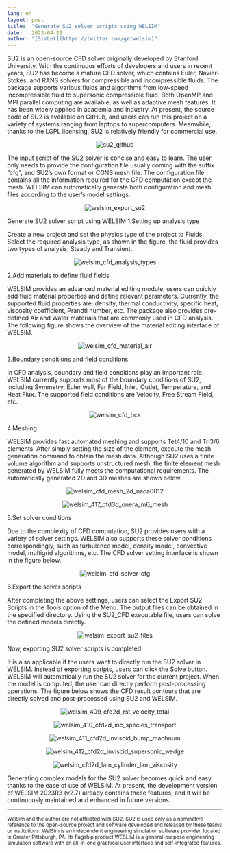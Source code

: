 ```yaml
---
lang: en
layout: post
title:  "Generate SU2 solver scripts using WELSIM"
date:   2023-04-21
author: "[SimLet](https://twitter.com/getwelsim)"
---
```



SU2 is an open-source CFD solver originally developed by Stanford University. With the continuous efforts of developers and users in recent years, SU2 has become a mature CFD solver, which contains Euler, Navier-Stokes, and RANS solvers for compressible and incompressible fluids. The package supports various fluids and algorithms from low-speed incompressible fluid to supersonic compressible fluid. Both OpenMP and MPI parallel computing are available, as well as adaptive mesh features. It has been widely applied in academia and industry. At present, the source code of SU2 is available on GitHub, and users can run this project on a variety of systems ranging from laptops to supercomputers. Meanwhile, thanks to the LGPL licensing, SU2 is relatively friendly for commercial use.
<p align="center">
  <img src="\assets\blog\20230421\su2_github.png" alt="su2_github" />
</p>


The input script of the SU2 solver is concise and easy to learn. The user only needs to provide the configuration file usually coming with the suffix “cfg”, and SU2’s own format or CGNS mesh file. The configuration file contains all the information required for the CFD computation except the mesh. WELSIM can automatically generate both configuration and mesh files according to the user’s model settings.
<p align="center">
  <img src="\assets\blog\20230421\welsim_export_su2.png" alt="welsim_export_su2" />
</p>


Generate SU2 solver script using WELSIM
1.Setting up analysis type

Create a new project and set the physics type of the project to Fluids. Select the required analysis type, as shown in the figure, the fluid provides two types of analysis: Steady and Transient.
<p align="center">
  <img src="\assets\blog\20230421\welsim_cfd_analysis_types.png" alt="welsim_cfd_analysis_types" />
</p>



2.Add materials to define fluid fields

WELSIM provides an advanced material editing module, users can quickly add fluid material properties and define relevant parameters. Currently, the supported fluid properties are: density, thermal conductivity, specific heat, viscosity coefficient, Prandtl number, etc. The package also provides pre-defined Air and Water materials that are commonly used in CFD analysis. The following figure shows the overview of the material editing interface of WELSIM.
<p align="center">
  <img src="\assets\blog\20230421\welsim_cfd_material_air.png" alt="welsim_cfd_material_air" />
</p>


3.Boundary conditions and field conditions

In CFD analysis, boundary and field conditions play an important role. WELSIM currently supports most of the boundary conditions of SU2, including Symmetry, Euler wall, Far Field, Inlet, Outlet, Temperature, and Heat Flux. The supported field conditions are Velocity, Free Stream Field, etc.
<p align="center">
  <img src="\assets\blog\20230421\welsim_cfd_bcs.png" alt="welsim_cfd_bcs" />
</p>



4.Meshing

WELSIM provides fast automated meshing and supports Tet4/10 and Tri3/6 elements. After simply setting the size of the element, execute the mesh generation command to obtain the mesh data. Although SU2 uses a finite volume algorithm and supports unstructured mesh, the finite element mesh generated by WELSIM fully meets the computational requirements. The automatically generated 2D and 3D meshes are shown below.
<p align="center">
  <img src="\assets\blog\20230421\welsim_cfd_mesh_2d_naca0012.png" alt="welsim_cfd_mesh_2d_naca0012" />
</p>
<p align="center">
  <img src="\assets\blog\20230421\welsim_417_cfd3d_onera_m6_mesh.png" alt="welsim_417_cfd3d_onera_m6_mesh" />
</p>


5.Set solver conditions

Due to the complexity of CFD computation, SU2 provides users with a variety of solver settings. WELSIM also supports these solver conditions correspondingly, such as turbulence model, density model, convective model, multigrid algorithms, etc. The CFD solver setting interface is shown in the figure below.
<p align="center">
  <img src="\assets\blog\20230421\welsim_cfd_solver_cfg.png" alt="welsim_cfd_solver_cfg" />
</p>


6.Export the solver scripts

After completing the above settings, users can select the Export SU2 Scripts in the Tools option of the Menu. The output files can be obtained in the specified directory. Using the SU2_CFD executable file, users can solve the defined models directly.
<p align="center">
  <img src="\assets\blog\20230421\welsim_export_su2_files.png" alt="welsim_export_su2_files" />
</p>


Now, exporting SU2 solver scripts is completed.

It is also applicable if the users want to directly run the SU2 solver in WELSIM. Instead of exporting scripts, users can click the Solve button. WELSIM will automatically run the SU2 solver for the current project. When the model is computed, the user can directly perform post-processing operations. The figure below shows the CFD result contours that are directly solved and post-processed using SU2 and WELSIM.
<p align="center">
  <img src="\assets\blog\20230421\welsim_409_cfd2d_rst_velocity_total.png" alt="welsim_409_cfd2d_rst_velocity_total" />
</p>
<p align="center">
  <img src="\assets\blog\20230421\welsim_410_cfd2d_inc_species_transport.png" alt="welsim_410_cfd2d_inc_species_transport" />
</p>
<p align="center">
  <img src="\assets\blog\20230421\welsim_411_cfd2d_inviscid_bump_machnum.png" alt="welsim_411_cfd2d_inviscid_bump_machnum" />
</p>
<p align="center">
  <img src="\assets\blog\20230421\welsim_412_cfd2d_inviscid_supersonic_wedge.png" alt="welsim_412_cfd2d_inviscid_supersonic_wedge" />
</p>
<p align="center">
  <img src="\assets\blog\20230421\welsim_cfd2d_lam_cylinder_lam_viscosity.png" alt="welsim_cfd2d_lam_cylinder_lam_viscosity" />
</p>


Generating complex models for the SU2 solver becomes quick and easy thanks to the ease of use of WELSIM. At present, the development version of WELSIM 2023R3 (v2.7) already contains these features, and it will be continuously maintained and enhanced in future versions.


---

<small>
WelSim and the author are not affiliated with SU2. SU2 is used only as a nominative reference to the open-source project and software developed and released by these teams or institutions.
</small>

<small>
WelSim is an independent engineering simulation software provider, located in Greater Pittsburgh, PA. Its flagship product WESLIM is a general-purpose engineering simulation software with an all-in-one graphical user interface and self-integrated features.
</small>


